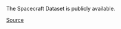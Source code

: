 The Spacecraft Dataset is publicly available.

[Source](https://www.kaggle.com/datasets/dkudryavtsev/spacecrafts)